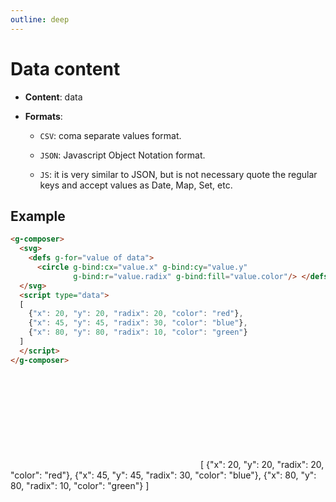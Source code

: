 ```yaml
---
outline: deep
---
```


# Data content

- **Content**: data

- **Formats**:

    - `CSV`: coma separate values format.

    - `JSON`: Javascript Object Notation format.

    - `JS`: it is very similar to JSON, but is not necessary quote the regular keys and accept 
      values
      as Date, Map, Set, etc.

## Example

```html
<g-composer>
  <svg>
    <defs g-for="value of data">
      <circle g-bind:cx="value.x" g-bind:cy="value.y"
              g-bind:r="value.radix" g-bind:fill="value.color"/> </defs>
  </svg>
  <script type="data">
  [
    {"x": 20, "y": 20, "radix": 20, "color": "red"},
    {"x": 45, "y": 45, "radix": 30, "color": "blue"},
    {"x": 80, "y": 80, "radix": 10, "color": "green"}
  ]
  </script>
</g-composer>
```

<g-composer>
  <svg>
    <defs g-for="value of data">
      <circle g-bind:cx="value.x" g-bind:cy="value.y" 
              g-bind:r="value.radix" g-bind:fill="value.color"/> </defs>
  </svg>
  <g-script type="data">
  [
    {"x": 20, "y": 20, "radix": 20, "color": "red"},
    {"x": 45, "y": 45, "radix": 30, "color": "blue"},
    {"x": 80, "y": 80, "radix": 10, "color": "green"}
  ]
  </g-script>
</g-composer>

